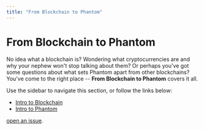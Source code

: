 ```yaml
---
title: "From Blockchain to Phantom"
---
```


# From Blockchain to Phantom

No idea what a blockchain is? Wondering what cryptocurrencies are and why your nephew won't stop talking about them? Or perhaps you've got some questions about what sets Phantom apart from other blockchains? You've come to the right place -- **From Blockchain to Phantom** covers it all.

Use the sidebar to navigate this section, or follow the links below:

* [Intro to Blockchain](/introduction/blockchain)
* [Intro to Phantom](/introduction/ark/)

 [open an issue](https://github.com/PhantomChain/docs).
